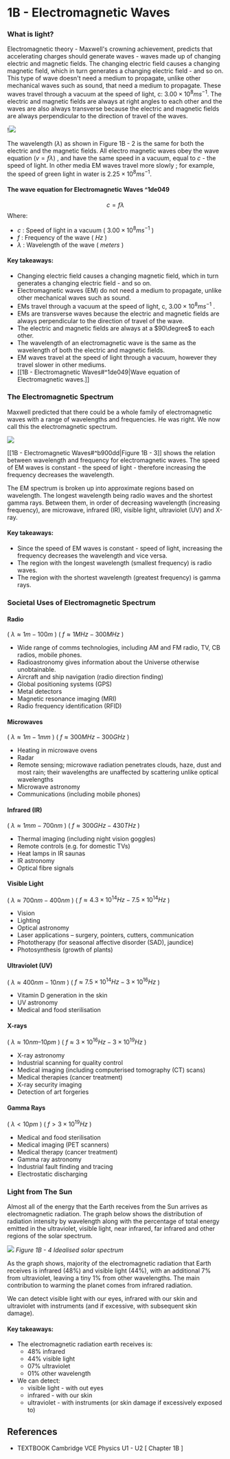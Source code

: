 # 1B - Electromagnetic Waves

### What is light?

Electromagnetic theory - Maxwell's crowning achievement, predicts that accelerating charges should generate waves - waves made up of changing electric and magnetic fields. The changing electric field causes a changing magnetic field, which in turn generates a changing electric field - and so on. This type of wave doesn't need a medium to propagate, unlike other mechanical waves such as sound, that need a medium to propagate. These waves travel through a vacuum at the speed of light, c: $3.00 \times 10^8ms^{-1}$. The electric and magnetic fields are always at right angles to each other and the waves are also always transverse because the electric and magnetic fields are always perpendicular to the direction of travel of the waves. 

!![](https://github.com/khaihaidarii/0120/blob/main/Pasted%20image%2020250120120550.png)

The wavelength ($\lambda$) as shown in Figure 1B - 2 is the same for both the electric and the magnetic fields. All electro magnetic waves obey the wave equation ($v = f\lambda$) , and have the same speed in a vacuum, equal to $c$ - the speed of light. In other media EM waves travel more slowly ; for example, the speed of green light in water is $2.25 \times 10^8 ms^{-1}$.

#### The wave equation for Electromagnetic Waves ^1de049
$$
c = f\lambda
$$
Where:
- $c$ : Speed of light in a vacuum ( $3.00 \times 10^8ms^{-1}$ )
- $f$ : Frequency of the wave ( $Hz$ )
- $\lambda$ : Wavelength of the wave ( $meters$ )
#### Key takeaways:
- Changing electric field causes a changing magnetic field, which in turn generates a changing electric field - and so on.
- Electromagnetic waves (EM) do not need a medium to propagate, unlike other mechanical waves such as sound.
- EMs travel through a vacuum at the speed of light, c, $3.00 \times 10^8 ms^{-1}$ .
- EMs are transverse waves because the electric and magnetic fields are always perpendicular to the direction of travel of the wave.
- The electric and magnetic fields are always at a $90\degree$ to each other.
- The wavelength of an electromagnetic wave is the same as the wavelength of both the electric and magnetic fields.
- EM waves travel at the speed of light through a vacuum, however they travel slower in other mediums.
- [[1B - Electromagnetic Waves#^1de049|Wave equation of Electromagnetic waves.]]

### The Electromagnetic Spectrum

Maxwell predicted that there could be a whole family of electromagnetic waves with a range of wavelengths and frequencies. He was right. We now call this the electromagnetic spectrum.

![](https://github.com/khaihaidarii/0120/blob/main/Pasted%20image%2020250120125341.png)

[[1B - Electromagnetic Waves#^b900dd|Figure 1B - 3]] shows the relation between wavelength and frequency for electromagnetic waves. The speed of EM waves is constant - the speed of light - therefore increasing the frequency decreases the wavelength. 

The EM spectrum is broken up into approximate regions based on wavelength. The longest wavelength being radio waves and the shortest gamma rays. Between them, in order of decreasing wavelength (increasing frequency), are microwave, infrared (IR), visible light, ultraviolet (UV) and X-ray. 

#### Key takeaways:
- Since the speed of EM waves is constant - speed of light, increasing the frequency decreases the wavelength and vice versa. 
- The region with the longest wavelength (smallest frequency) is radio waves.
- The region with the shortest wavelength (greatest frequency) is gamma rays.

### Societal Uses of Electromagnetic Spectrum
#### Radio
( $\lambda \approx 1m - 100m$ ) ( $f \approx 1MHz - 300MHz$ )

- Wide range of comms technologies, including AM and FM radio, TV, CB radios, mobile phones.
- Radioastronomy gives information about the Universe otherwise unobtainable.
- Aircraft and ship navigation (radio direction finding)
- Global positioning systems (GPS)
- Metal detectors
- Magnetic resonance imaging (MRI)
- Radio frequency identification (RFID)

#### Microwaves
( $\lambda \approx 1m - 1mm$ ) ( $f \approx 300MHz - 300GHz$ )

- Heating in microwave ovens
- Radar
- Remote sensing; microwave radiation penetrates clouds, haze, dust and most rain; their wavelengths are unaffected by scattering unlike optical wavelengths
- Microwave astronomy
- Communications (including mobile phones)

#### Infrared (IR)
( $\lambda \approx 1 mm - 700 nm$ ) ( $f \approx 300 GHz - 430 THz$ )

- Thermal imaging (including night vision goggles)
- Remote controls (e.g. for domestic TVs)
- Heat lamps in IR saunas
- IR astronomy
- Optical fibre signals

#### Visible Light
( $\lambda \approx 700 nm - 400 nm$ ) ( $f \approx 4.3 \times 10^{14} Hz - 7.5 \times 10^{14} Hz$ )

- Vision
- Lighting
- Optical astronomy
- Laser applications – surgery, pointers, cutters, communication
- Phototherapy (for seasonal affective disorder (SAD), jaundice)
- Photosynthesis (growth of plants)

#### Ultraviolet (UV)
( $\lambda \approx 400 nm - 10 nm$ ) ( $f \approx 7.5 \times 10^{14} Hz - 3 \times 10^{16} Hz$ )

- Vitamin D generation in the skin
- UV astronomy
- Medical and food sterilisation

#### X-rays
( $\lambda \approx 10 nm – 10 pm$ ) ( $f \approx 3 \times 10^{16} Hz - 3 \times 10^{19}Hz$ )

- X-ray astronomy
- Industrial scanning for quality control
- Medical imaging (including computerised tomography (CT) scans)
- Medical therapies (cancer treatment)
- X-ray security imaging
- Detection of art forgeries

#### Gamma Rays
( $\lambda <10 pm$ ) ( $f > 3 \times 10^{19}Hz$ )

- Medical and food sterilisation
- Medical imaging (PET scanners)
- Medical therapy (cancer treatment)
- Gamma ray astronomy
- Industrial fault finding and tracing
- Electrostatic discharging

### Light from The Sun

Almost all of the energy that the Earth receives from the Sun arrives as electromagnetic radiation. The graph below shows the distribution of radiation intensity by wavelength along with the percentage of total energy emitted in the ultraviolet, visible light, near infrared, far infrared and other regions of the solar spectrum.

![](https://github.com/khaihaidarii/0120/blob/main/Pasted%20image%2020250120134519.png)
*Figure 1B - 4 Idealised solar spectrum*

As the graph shows, majority of the electromagnetic radiation that Earth receives is infrared (48%) and visible light (44%), with an additional 7% from ultraviolet, leaving a tiny 1% from other wavelengths. The main contribution to warming the planet comes from infrared radiation. 

We can detect visible light with our eyes, infrared with our skin and ultraviolet with instruments (and if excessive, with subsequent skin damage). 

#### Key takeaways:
- The electromagnetic radiation earth receives is:
	- 48% infrared
	- 44% visible light
	- 07% ultraviolet
	- 01% other wavelength
- We can detect:
	- visible light - with out eyes
	- infrared - with our skin
	- ultraviolet - with instruments (or skin damage if excessively exposed to)
## References

- TEXTBOOK Cambridge VCE Physics U1 - U2 [ Chapter 1B ]
